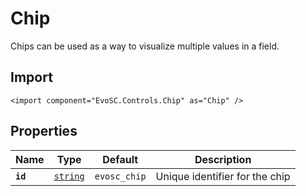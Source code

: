 # Chip
Chips can be used as a way to visualize multiple values in a field.

## Import
```xml:no-line-numbers
<import component="EvoSC.Controls.Chip" as="Chip" />
```

## Properties
| Name | Type | Default | Description |
|------|------|---------|-------------|
| **`id`** | [`string`](#) | `evosc_chip` | Unique identifier for the chip || **`text`** | [`string`](#) | `` | Text to show on the chip || **`x`** | [`double`](#) | `0.0` | X Position of the chip || **`y`** | [`double`](#) | `0.0` | Y position of the chip || **`width`** | [`double`](#) | `15` | Width of the chip || **`style`** | [`string`](#) | `Square` | The layout style, can be: Round or Square || **`closable`** | [`bool`](#) | `false` | Whether this chip can be closed/removed/hidden. Shows a close button || **`hidden`** | [`bool`](#) | `false` | Whether to hide this chip by default || **`severity`** | [`string`](#) | `primary` | The severity color of the chip, can be: primary, secondary, success, info, warning, danger || **`bgColor`** | [`string?`](#) | `` | Custom background color of the chip || **`textColor`** | [`string?`](#) | `` | Custom text color of the chip |